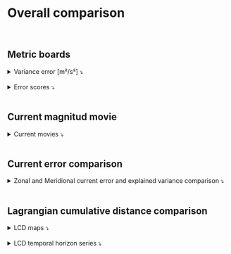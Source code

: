 # Overall comparison

<br>
 
    
## Metric boards

<details>
<summary>Variance error [m²/s²] ⤵️  </summary>
    
<br>  

| Region| Method| Variance error u [m²/s²] | Variance error v [m²/s²]  | 
|---|---|---|---| 
|**coastal**|**DUACS** | 0.051408 |  0.055813 |  
||**MIOST** | <span style="color:blue">0.049734</span> | 0.058365 |  
||**BFN-QG** | 0.051588 | <span style="color:blue">0.051550</span> |  
|||| 
|**offshore_highvar**|**DUACS** | 0.048399 | 0.051483 |  
| |**MIOST**| 0.048318 | 0.052196 | 
|  |**BFN-QG**| <span style="color:blue">0.043017</span> | <span style="color:blue">0.044031</span> |  
|||| 
|**offshore_lowvar** |**DUACS** | 0.023910 | 0.021734 |  
||**MIOST**| <span style="color:blue">0.023864</span> | 0.021658 | 
|  |**BFN-QG**| 0.024237 | <span style="color:blue">0.021606</span> | 

</details>
 

<br>

<details>
<summary>Error scores ⤵️  </summary>
    
<br> 


| Region| Method  | Error score u | Error score v |
|---|---|---|---| 
|**coastal**|**DUACS**  | 72.3 % | 67.1 % | 
||**MIOST** | <span style="color:blue">72.8 %</span> | 64.3 % | 
||**BFN-QG** | 72.0 % | <span style="color:blue">68.5 %</span> | 
|||| 
|**offshore_highvar** |**DUACS** | 73.3 % | 68.4 % |
||**MIOST**|  73.3 % | 68.0 % |
|  |**BFN-QG**| <span style="color:blue">76.3 %</span> | <span style="color:blue">73.0 %</span> |
|||| 
|**offshore_lowvar** |**DUACS** | 54.5 % | 53.7 % |  
||**MIOST**| <span style="color:blue">54.6 %</span> | 53.9 % | 
|  |**BFN-QG**| 53.9 % | <span style="color:blue">54.0 %</span> |

  
</details>
 

<br>
    
## Current magnitud movie 
 

<details>
<summary>Current movies ⤵️  </summary>
    
<br> 

<center>
<video controls width="1000">
  <source src="https://github.com/ocean-data-challenges/2024_DC_WOC-ESA/assets/33433820/fd1da4bc-8b6f-447f-b04d-e9ea523e1162" type="video/mp4" />  
</video>
</center>
   
</details>
 

<br>



## Current error comparison
 
<details>
<summary>Zonal and Meridional current error and explained variance comparison ⤵️  </summary>

<br> 

<center>
    <div id="Maps_DUACSvsBFNQG_errexplvarcomp_Agulhas_uv">
        <img src="../_static/Maps_DUACSvsBFNQG_errexplvarcomp_Agulhas_uv.png" width="400">
        <img src="../_static/Maps_DUACSvsMIOST_errexplvarcomp_Agulhas_uv.png" width="400">
    </div>
</center>

<center>
    <div id="Maps_DUACSvsBFNQG_errexplvarcomp_Agulhas_uv">
        <img src="../_static/Maps_MIOSTvsBFNQG_errexplvarcomp_Agulhas_uv.png" width="400"> 
    </div>
</center>

</details>
 


<br>

## Lagrangian cumulative distance comparison

<details>
<summary>LCD maps ⤵️  </summary>

<br> 

| ![DUACS LDC h1](../figures/deviation_maps_DUACS_h1.png) | ![DUACS LDC h2](../figures/deviation_maps_DUACS_h2.png) | ![DUACS LDC h3](../figures/deviation_maps_DUACS_h3.png) | ![DUACS LDC h4](../figures/deviation_maps_DUACS_h4.png) | ![DUACS LDC h5](../figures/deviation_maps_DUACS_h5.png) |
|--|--|--|--|--|
| ![MIOST LDC h1](../figures/deviation_maps_MIOST_Agulhas_h1.png) | ![MIOST LDC h2](../figures/deviation_maps_MIOST_Agulhas_h2.png) | ![MIOST LDC h3](../figures/deviation_maps_MIOST_Agulhas_h3.png) | ![MIOST LDC h4](../figures/deviation_maps_MIOST_Agulhas_h4.png) | ![MIOST LDC h5](../figures/deviation_maps_MIOST_Agulhas_h5.png) |
| ![BFN-QG LDC h1](../figures/deviation_maps_BFN-QG_h1.png) | ![BFN-QG LDC h2](../figures/deviation_maps_BFN-QG_h2.png) | ![BFN-QG LDC h3](../figures/deviation_maps_BFN-QG_h3.png) | ![BFN-QG LDC h4](../figures/deviation_maps_BFN-QG_h4.png) | ![BFN-QG LDC h5](../figures/deviation_maps_BFN-QG_h5.png) |

 
</details>
 
<br> 

<details>
<summary>LCD temporal horizon series ⤵️  </summary>

<br> 

![deviation_horizon_Agulhas](../figures/deviation_horizon_Agulhas.png)  
 
</details>

<br>  
  